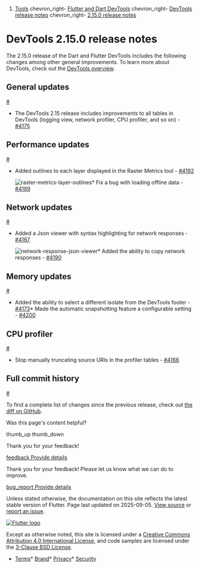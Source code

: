 1. [Tools](/tools) chevron\_right- [Flutter and Dart DevTools](/tools/devtools) chevron\_right- [DevTools release notes](/tools/devtools/release-notes) chevron\_right- [2.15.0 release notes](/tools/devtools/release-notes/release-notes-2.15.0)

DevTools 2.15.0 release notes
=============================

The 2.15.0 release of the Dart and Flutter DevTools includes the following changes among other general improvements. To learn more about DevTools, check out the [DevTools overview](https://docs.flutter.dev/tools/devtools).

General updates
---------------

[#](#general-updates)

* The DevTools 2.15 release includes improvements to all tables in DevTools (logging view, network profiler, CPU profiler, and so on) - [#4175](https://github.com/flutter/devtools/pull/4175)

Performance updates
-------------------

[#](#performance-updates)

* Added outlines to each layer displayed in the Raster Metrics tool - [#4192](https://github.com/flutter/devtools/pull/4192)

  ![raster-metrics-layer-outlines](/tools/devtools/release-notes/images-2.15.0/image1.png "raster metrics layer outlines")* Fix a bug with loading offline data - [#4189](https://github.com/flutter/devtools/pull/4189)

Network updates
---------------

[#](#network-updates)

* Added a Json viewer with syntax highlighting for network responses - [#4167](https://github.com/flutter/devtools/pull/4167)

  ![network-response-json-viewer](/tools/devtools/release-notes/images-2.15.0/image2.png "network response json viewer")* Added the ability to copy network responses - [#4190](https://github.com/flutter/devtools/pull/4190)

Memory updates
--------------

[#](#memory-updates)

* Added the ability to select a different isolate from the DevTools footer - [#4173](https://github.com/flutter/devtools/pull/4173)* Made the automatic snapshotting feature a configurable setting - [#4200](https://github.com/flutter/devtools/pull/4200)

CPU profiler
------------

[#](#cpu-profiler)

* Stop manually truncating source URIs in the profiler tables - [#4166](https://github.com/flutter/devtools/pull/4166)

Full commit history
-------------------

[#](#full-commit-history)

To find a complete list of changes since the previous release, check out [the diff on GitHub](https://github.com/flutter/devtools/compare/v2.14.0...v2.15.0).

Was this page's content helpful?

thumb\_up thumb\_down

Thank you for your feedback!

 [feedback Provide details](https://github.com/flutter/website/issues/new?template=1_page_issue.yml&&page-url=https://docs.flutter.dev/tools/devtools/release-notes/release-notes-2.15.0/&page-source=https://github.com/flutter/website/tree/main/src/content/tools/devtools/release-notes/release-notes-2.15.0.md)

Thank you for your feedback! Please let us know what we can do to improve.

 [bug\_report Provide details](https://github.com/flutter/website/issues/new?template=1_page_issue.yml&&page-url=https://docs.flutter.dev/tools/devtools/release-notes/release-notes-2.15.0/&page-source=https://github.com/flutter/website/tree/main/src/content/tools/devtools/release-notes/release-notes-2.15.0.md)

Unless stated otherwise, the documentation on this site reflects the latest stable version of Flutter. Page last updated on 2025-09-05. [View source](https://github.com/flutter/website/tree/main/src/content/tools/devtools/release-notes/release-notes-2.15.0.md) or [report an issue](https://github.com/flutter/website/issues/new?template=1_page_issue.yml&&page-url=https://docs.flutter.dev/tools/devtools/release-notes/release-notes-2.15.0/&page-source=https://github.com/flutter/website/tree/main/src/content/tools/devtools/release-notes/release-notes-2.15.0.md "Report an issue with this page").

[![Flutter logo](/assets/images/branding/flutter/logo+text/horizontal/white.svg)](https://flutter.dev)

Except as otherwise noted, this site is licensed under a [Creative Commons Attribution 4.0 International License](https://creativecommons.org/licenses/by/4.0/), and code samples are licensed under the [3-Clause BSD License](https://opensource.org/licenses/BSD-3-Clause).

* [Terms](/tos "Terms of use")* [Brand](/brand "Brand usage guidelines")* [Privacy](https://policies.google.com/privacy "Privacy policy")* [Security](/security "Security philosophy and practices")

   
